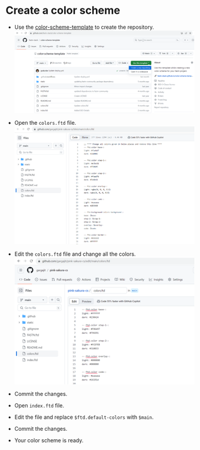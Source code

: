 # Create a color scheme

- Use the [color-scheme-template](https://github.com/fastn-stack/color-scheme-template) to create the repository.
![](cs-template.png)

- Open the `colors.ftd` file.
![](default-colors-file.png)

- Edit the `colors.ftd` file and change all the colors. 
![](modified-colors-file.png)

- Commit the changes.

- Open `index.ftd` file.

- Edit the file and replace `$ftd.default-colors` with `$main`.

- Commit the changes.

- Your color scheme is ready.
